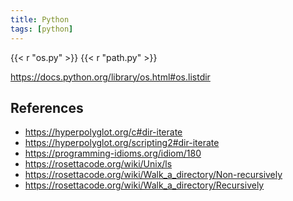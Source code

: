 ```yaml
---
title: Python
tags: [python]
---
```


{{< r "os.py" >}}
{{< r "path.py" >}}

<https://docs.python.org/library/os.html#os.listdir>

## References

- <https://hyperpolyglot.org/c#dir-iterate>
- <https://hyperpolyglot.org/scripting2#dir-iterate>
- <https://programming-idioms.org/idiom/180>
- <https://rosettacode.org/wiki/Unix/ls>
- <https://rosettacode.org/wiki/Walk_a_directory/Non-recursively>
- <https://rosettacode.org/wiki/Walk_a_directory/Recursively>
